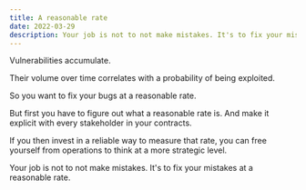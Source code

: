 ```yaml
---
title: A reasonable rate
date: 2022-03-29
description: Your job is not to not make mistakes. It's to fix your mistakes at a reasonable rate.
---
```


Vulnerabilities accumulate.

Their volume over time correlates with a probability of being exploited. 

So you want to fix your bugs at a reasonable rate.

But first you have to figure out what a reasonable rate is. And make it explicit with every stakeholder in your contracts.

If you then invest in a reliable way to measure that rate, you can free yourself from operations to think at a more strategic level.

Your job is not to not make mistakes. It's to fix your mistakes at a reasonable rate.
